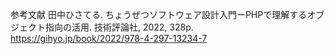 参考文献
田中ひさてる. ちょうぜつソフトウェア設計入門ーPHPで理解するオブジェクト指向の活用. 技術評論社, 2022, 328p.
https://gihyo.jp/book/2022/978-4-297-13234-7
